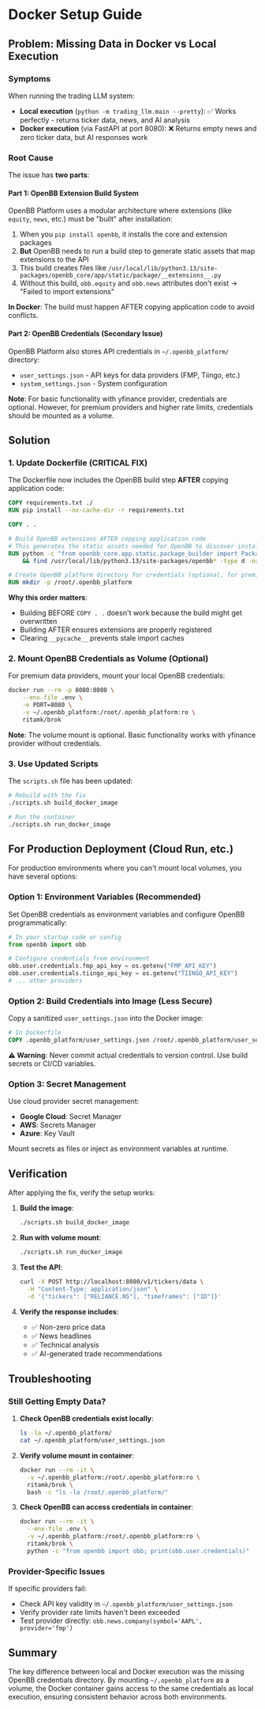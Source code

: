 # Docker Setup Guide

## Problem: Missing Data in Docker vs Local Execution

### Symptoms
When running the trading LLM system:
- **Local execution** (`python -m trading_llm.main --pretty`): ✅ Works perfectly - returns ticker data, news, and AI analysis
- **Docker execution** (via FastAPI at port 8080): ❌ Returns empty news and zero ticker data, but AI responses work

### Root Cause

The issue has **two parts**:

#### Part 1: OpenBB Extension Build System

OpenBB Platform uses a modular architecture where extensions (like `equity`, `news`, etc.) must be "built" after installation:

1. When you `pip install openbb`, it installs the core and extension packages
2. **But** OpenBB needs to run a build step to generate static assets that map extensions to the API
3. This build creates files like `/usr/local/lib/python3.13/site-packages/openbb_core/app/static/package/__extensions__.py`
4. Without this build, `obb.equity` and `obb.news` attributes don't exist → "Failed to import extensions"

**In Docker**: The build must happen AFTER copying application code to avoid conflicts.

#### Part 2: OpenBB Credentials (Secondary Issue)

OpenBB Platform also stores API credentials in `~/.openbb_platform/` directory:
- `user_settings.json` - API keys for data providers (FMP, Tiingo, etc.)
- `system_settings.json` - System configuration

**Note**: For basic functionality with yfinance provider, credentials are optional. However, for premium providers and higher rate limits, credentials should be mounted as a volume.

## Solution

### 1. Update Dockerfile (CRITICAL FIX)

The Dockerfile now includes the OpenBB build step **AFTER** copying application code:

```dockerfile
COPY requirements.txt ./
RUN pip install --no-cache-dir -r requirements.txt

COPY . .

# Build OpenBB extensions AFTER copying application code
# This generates the static assets needed for OpenBB to discover installed extensions
RUN python -c "from openbb_core.app.static.package_builder import PackageBuilder; PackageBuilder().build()" \
    && find /usr/local/lib/python3.13/site-packages/openbb* -type d -name __pycache__ -exec rm -rf {} + 2>/dev/null || true

# Create OpenBB platform directory for credentials (optional, for premium providers)
RUN mkdir -p /root/.openbb_platform
```

**Why this order matters**:
- Building BEFORE `COPY . .` doesn't work because the build might get overwritten
- Building AFTER ensures extensions are properly registered
- Clearing `__pycache__` prevents stale import caches

### 2. Mount OpenBB Credentials as Volume (Optional)

For premium data providers, mount your local OpenBB credentials:

```bash
docker run --rm -p 8080:8080 \
    --env-file .env \
    -e PORT=8080 \
    -v ~/.openbb_platform:/root/.openbb_platform:ro \
    ritamk/brok
```

**Note**: The volume mount is optional. Basic functionality works with yfinance provider without credentials.

### 3. Use Updated Scripts

The `scripts.sh` file has been updated:

```bash
# Rebuild with the fix
./scripts.sh build_docker_image

# Run the container
./scripts.sh run_docker_image
```

## For Production Deployment (Cloud Run, etc.)

For production environments where you can't mount local volumes, you have several options:

### Option 1: Environment Variables (Recommended)

Set OpenBB credentials as environment variables and configure OpenBB programmatically:

```python
# In your startup code or config
from openbb import obb

# Configure credentials from environment
obb.user.credentials.fmp_api_key = os.getenv("FMP_API_KEY")
obb.user.credentials.tiingo_api_key = os.getenv("TIINGO_API_KEY")
# ... other providers
```

### Option 2: Build Credentials into Image (Less Secure)

Copy a sanitized `user_settings.json` into the Docker image:

```dockerfile
# In Dockerfile
COPY .openbb_platform/user_settings.json /root/.openbb_platform/user_settings.json
```

**⚠️ Warning**: Never commit actual credentials to version control. Use build secrets or CI/CD variables.

### Option 3: Secret Management

Use cloud provider secret management:
- **Google Cloud**: Secret Manager
- **AWS**: Secrets Manager
- **Azure**: Key Vault

Mount secrets as files or inject as environment variables at runtime.

## Verification

After applying the fix, verify the setup works:

1. **Build the image**:
   ```bash
   ./scripts.sh build_docker_image
   ```

2. **Run with volume mount**:
   ```bash
   ./scripts.sh run_docker_image
   ```

3. **Test the API**:
   ```bash
   curl -X POST http://localhost:8080/v1/tickers/data \
     -H "Content-Type: application/json" \
     -d '{"tickers": ["RELIANCE.NS"], "timeframes": ["1D"]}'
   ```

4. **Verify the response includes**:
   - ✅ Non-zero price data
   - ✅ News headlines
   - ✅ Technical analysis
   - ✅ AI-generated trade recommendations

## Troubleshooting

### Still Getting Empty Data?

1. **Check OpenBB credentials exist locally**:
   ```bash
   ls -la ~/.openbb_platform/
   cat ~/.openbb_platform/user_settings.json
   ```

2. **Verify volume mount in container**:
   ```bash
   docker run --rm -it \
     -v ~/.openbb_platform:/root/.openbb_platform:ro \
     ritamk/brok \
     bash -c "ls -la /root/.openbb_platform/"
   ```

3. **Check OpenBB can access credentials in container**:
   ```bash
   docker run --rm -it \
     --env-file .env \
     -v ~/.openbb_platform:/root/.openbb_platform:ro \
     ritamk/brok \
     python -c "from openbb import obb; print(obb.user.credentials)"
   ```

### Provider-Specific Issues

If specific providers fail:
- Check API key validity in `~/.openbb_platform/user_settings.json`
- Verify provider rate limits haven't been exceeded
- Test provider directly: `obb.news.company(symbol='AAPL', provider='fmp')`

## Summary

The key difference between local and Docker execution was the missing OpenBB credentials directory. By mounting `~/.openbb_platform` as a volume, the Docker container gains access to the same credentials as local execution, ensuring consistent behavior across both environments.

